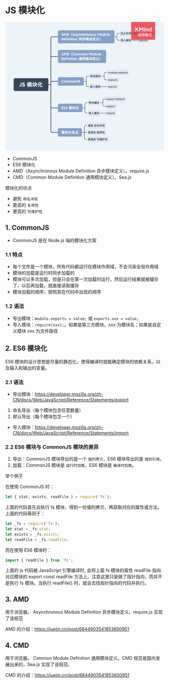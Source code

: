 # JS 模块化

<img src="../../思维导图/JS模块化.png">

- CommonJS
- ES6 模块化
- AMD（Asynchronous Module Definition 异步模块定义）。require.js
- CMD（Common Module Definition 通用模块定义）。Sea.js

模块化的优点

- 避免 `命名冲突`
- 更高的 `复用性`
- 更高的 `可维护性`

## 1. CommonJS

- CommonJS 是在 Node.js 端的模块化方案

### 1.1 特点

- 每个文件是一个模块，所有代码都运行在模块作用域，不会污染全局作用域
- 模块的加载是运行时同步加载的
- 模块可以多次加载，但是只会在第一次加载时运行，然后运行结果就被缓存了。以后再加载，就直接读取缓存
- 模块加载的顺序，按照其在代码中出现的顺序

### 1.2 语法

- 导出模块：`module.exports = value;` 或 `exports.xxx = value;`
- 导入模块：`require(xxx);`。如果是第三方模块，xxx 为模块名；如果是自定义模块 xxx 为文件路径

## 2. ES6 模块化

ES6 模块的设计思想是尽量的静态化，使得编译时就能确定模块的依赖关系，以及输入和输出的变量。

### 2.1 语法

- 导出模块：https://developer.mozilla.org/zh-CN/docs/Web/JavaScript/Reference/Statements/export

1. 命名导出（每个模块包含任意数量）
2. 默认导出（每个模块包含一个）

- 导入模块：https://developer.mozilla.org/zh-CN/docs/Web/JavaScript/Reference/Statements/import

### 2.2 ES6 模块与 CommonJS 模块的差异

1. 导出：CommonJS 模块导出的是一个 `值的拷贝`，ES6 模块导出的是 `值的引用`。
2. 加载：CommonJS 模块是 `运行时加载`，ES6 模块是 `编译时加载`。

举个例子

在使用 CommonJS 时：

```js
let { stat, exists, readFile } = require('fs');
```

上面的代码首先会执行 fs 模块，得到一份值的拷贝，再获取对应的属性或方法。上面的代码等同于：

```js
let _fs = require('fs');
let stat = _fs.stat;
let exists = _fs.exists;
let readFile = _fs.readFile;
```

而在使用 ES6 模块时：

```js
import { readFile } from 'fs';
```

上面的 js 代码被 JavaScript 引擎编译时, 会将上面 fs 模块的属性 readFile 指向对应模块的 export const readFile 方法上。注意这里只是做了指针指向，而并不是执行 fs 模块。当执行 readFile() 时，就会去找指针指向的代码并执行。

## 3. AMD

用于浏览器。
Asynchronous Module Definition 异步模块定义。require.js 实现了该规范

AMD 的介绍：https://juejin.cn/post/6844903541853650951

## 4. CMD

用于浏览器。
Common Module Definition 通用模块定义。CMD 规范是国内发展出来的，Sea.js 实现了该规范。

CMD 的介绍：https://juejin.cn/post/6844903541853650951
